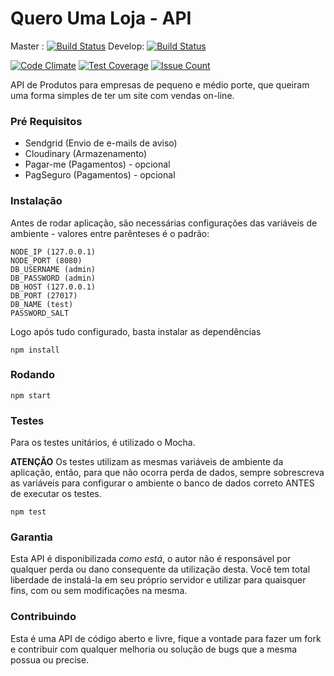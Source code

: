 # Quero Uma Loja - API

Master : [![Build Status](https://travis-ci.org/mrprompt/queroumaloja-api-server.svg?branch=master)](https://travis-ci.org/mrprompt/queroumaloja-api-server)
Develop: [![Build Status](https://travis-ci.org/mrprompt/queroumaloja-api-server.svg?branch=develop)](https://travis-ci.org/mrprompt/queroumaloja-api-server)

[![Code Climate](https://codeclimate.com/github/mrprompt/queroumaloja-api-server/badges/gpa.svg)](https://codeclimate.com/github/mrprompt/queroumaloja-api-server)
[![Test Coverage](https://codeclimate.com/github/mrprompt/queroumaloja-api-server/badges/coverage.svg)](https://codeclimate.com/github/mrprompt/queroumaloja-api-server/coverage)
[![Issue Count](https://codeclimate.com/github/mrprompt/queroumaloja-api-server/badges/issue_count.svg)](https://codeclimate.com/github/mrprompt/queroumaloja-api-server)

API de Produtos para empresas de pequeno e médio porte, que queiram uma forma simples de ter um site com vendas on-line.

### Pré Requisitos

- Sendgrid (Envio de e-mails de aviso)
- Cloudinary (Armazenamento)
- Pagar-me (Pagamentos) - opcional
- PagSeguro (Pagamentos) - opcional

### Instalação

Antes de rodar aplicação, são necessárias configurações das variáveis de ambiente - valores entre parênteses é o padrão:

```
NODE_IP (127.0.0.1)
NODE_PORT (8080)
DB_USERNAME (admin)
DB_PASSWORD (admin)
DB_HOST (127.0.0.1)
DB_PORT (27017)
DB_NAME (test)
PASSWORD_SALT
``` 

Logo após tudo configurado, basta instalar as dependências

```
npm install
```


### Rodando

```
npm start
```


### Testes

Para os testes unitários, é utilizado o Mocha.

**ATENÇÃO**
Os testes utilizam as mesmas variáveis de ambiente da aplicação, então, para que não ocorra perda de dados, sempre
sobrescreva as variáveis para configurar o ambiente o banco de dados correto ANTES de executar os testes.

```
npm test
```


### Garantia
Esta API é disponibilizada *como está*, o autor não é responsável por qualquer perda ou dano consequente da utilização 
desta. Você tem total liberdade de instalá-la em seu próprio servidor e utilizar para quaisquer fins, com ou sem 
modificações na mesma.

### Contribuindo
Esta é uma API de código aberto e livre, fique a vontade para fazer um fork e contribuir com qualquer melhoria ou solução
de bugs que a mesma possua ou precise.
